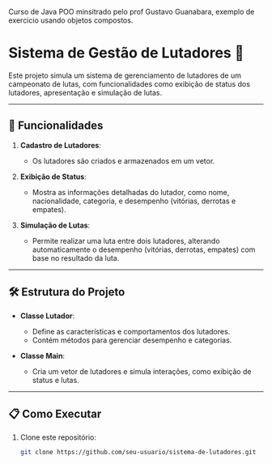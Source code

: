 Curso de Java POO minsitrado pelo prof Gustavo Guanabara, exemplo de exercicio usando objetos compostos. 
# Sistema de Gestão de Lutadores 🥊

Este projeto simula um sistema de gerenciamento de lutadores de um campeonato de lutas, com funcionalidades como exibição de status dos lutadores, apresentação e simulação de lutas.

---

## 🚀 Funcionalidades

1. **Cadastro de Lutadores**:
   - Os lutadores são criados e armazenados em um vetor.

2. **Exibição de Status**:
   - Mostra as informações detalhadas do lutador, como nome, nacionalidade, categoria, e desempenho (vitórias, derrotas e empates).

3. **Simulação de Lutas**:
   - Permite realizar uma luta entre dois lutadores, alterando automaticamente o desempenho (vitórias, derrotas, empates) com base no resultado da luta.

---

## 🛠️ Estrutura do Projeto

- **Classe Lutador**:
  - Define as características e comportamentos dos lutadores.
  - Contém métodos para gerenciar desempenho e categorias.
  
- **Classe Main**:
  - Cria um vetor de lutadores e simula interações, como exibição de status e lutas.

---

## 📋 Como Executar

1. Clone este repositório:
   ```bash
   git clone https://github.com/seu-usuario/sistema-de-lutadores.git
